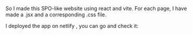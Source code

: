 So I made this SPO-like website using react and vite. For each page, I have made a .jsx and a corresponding .css file.

I deployed the app on netlify , you can go and check it: 
